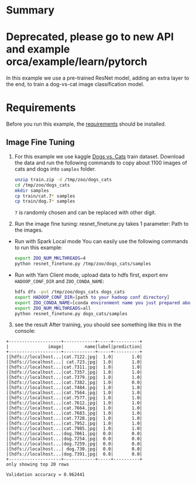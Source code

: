 # Summary

# Deprecated, please go to new API and example orca/example/learn/pytorch

In this example we use a pre-trained ResNet model, adding an extra layer to the end, to train
a dog-vs-cat image classification model.

# Requirements
Before you run this example, the [requirements](../README.md#Requirements) should be installed.

## Image Fine Tuning
1. For this example we use kaggle [Dogs vs. Cats](https://www.kaggle.com/c/dogs-vs-cats/data) train
dataset. Download the data and run the following commands to copy about 1100 images of cats
and dogs into `samples` folder.

    ```bash
    unzip train.zip -d /tmp/zoo/dogs_cats
    cd /tmp/zoo/dogs_cats
    mkdir samples
    cp train/cat.7* samples
    cp train/dog.7* samples
    ```
    `7` is randomly chosen and can be replaced with other digit.


2. Run the image fine tuning:
resnet_finetune.py takes 1 parameter: Path to the images.

- Run with Spark Local mode
You can easily use the following commands to run this example:
    ```bash
    export ZOO_NUM_MKLTHREADS=4
    python resnet_finetune.py /tmp/zoo/dogs_cats/samples
    ```

- Run with Yarn Client mode, upload data to hdfs first, export env `HADOOP_CONF_DIR` and `ZOO_CONDA_NAME`:  
    ```bash
    hdfs dfs -put /tmp/zoo/dogs_cats dogs_cats 
    export HADOOP_CONF_DIR=[path to your hadoop conf directory]
    export ZOO_CONDA_NAME=[conda environment name you just prepared above]
    export ZOO_NUM_MKLTHREADS=all
    python resnet_finetune.py dogs_cats/samples
    ```

3. see the result
After training, you should see something like this in the console:

```
+--------------------+------------+-----+----------+
|               image|        name|label|prediction|
+--------------------+------------+-----+----------+
|[hdfs://localhost...|cat.7122.jpg|  1.0|       1.0|
|[hdfs://localhost...| cat.723.jpg|  1.0|       1.0|
|[hdfs://localhost...|cat.7311.jpg|  1.0|       1.0|
|[hdfs://localhost...|cat.7357.jpg|  1.0|       1.0|
|[hdfs://localhost...|cat.7379.jpg|  1.0|       1.0|
|[hdfs://localhost...|cat.7382.jpg|  1.0|       0.0|
|[hdfs://localhost...|cat.7484.jpg|  1.0|       1.0|
|[hdfs://localhost...|cat.7564.jpg|  1.0|       1.0|
|[hdfs://localhost...|cat.7577.jpg|  1.0|       1.0|
|[hdfs://localhost...|cat.7612.jpg|  1.0|       1.0|
|[hdfs://localhost...|cat.7664.jpg|  1.0|       1.0|
|[hdfs://localhost...|cat.7683.jpg|  1.0|       1.0|
|[hdfs://localhost...|cat.7728.jpg|  1.0|       1.0|
|[hdfs://localhost...|cat.7952.jpg|  1.0|       1.0|
|[hdfs://localhost...|cat.7985.jpg|  1.0|       1.0|
|[hdfs://localhost...|dog.7061.jpg|  0.0|       0.0|
|[hdfs://localhost...|dog.7254.jpg|  0.0|       0.0|
|[hdfs://localhost...|dog.7259.jpg|  0.0|       0.0|
|[hdfs://localhost...| dog.730.jpg|  0.0|       0.0|
|[hdfs://localhost...|dog.7391.jpg|  0.0|       0.0|
+--------------------+------------+-----+----------+
only showing top 20 rows

Validation accuracy = 0.962441 
```

